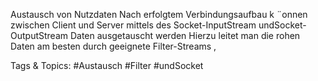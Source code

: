 Austausch von Nutzdaten
Nach erfolgtem Verbindungsaufbau k ¨onnen zwischen Client und Server
mittels des Socket-InputStream undSocket-OutputStream Daten
ausgetauscht werden
Hierzu leitet man die rohen Daten am besten durch geeignete Filter-Streams ,

   Tags & Topics:
   #Austausch
   #Filter
   #undSocket